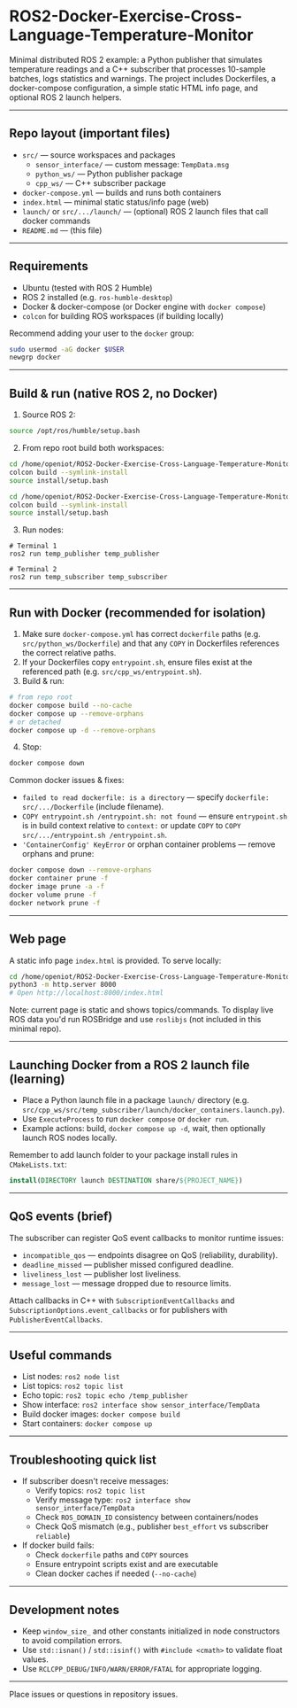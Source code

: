 # ROS2-Docker-Exercise-Cross-Language-Temperature-Monitor

Minimal distributed ROS 2 example: a Python publisher that simulates temperature readings and a C++ subscriber that processes 10-sample batches, logs statistics and warnings. The project includes Dockerfiles, a docker-compose configuration, a simple static HTML info page, and optional ROS 2 launch helpers.

---

## Repo layout (important files)
- `src/` — source workspaces and packages
  - `sensor_interface/` — custom message: `TempData.msg`
  - `python_ws/` — Python publisher package
  - `cpp_ws/` — C++ subscriber package
- `docker-compose.yml` — builds and runs both containers
- `index.html` — minimal static status/info page (web)
- `launch/` or `src/.../launch/` — (optional) ROS 2 launch files that call docker commands
- `README.md` — (this file)

---

## Requirements
- Ubuntu (tested with ROS 2 Humble)
- ROS 2 installed (e.g. `ros-humble-desktop`)
- Docker & docker-compose (or Docker engine with `docker compose`)
- `colcon` for building ROS workspaces (if building locally)

Recommend adding your user to the `docker` group:
```bash
sudo usermod -aG docker $USER
newgrp docker
```

---

## Build & run (native ROS 2, no Docker)
1. Source ROS 2:
```bash
source /opt/ros/humble/setup.bash
```
2. From repo root build both workspaces:
```bash
cd /home/openiot/ROS2-Docker-Exercise-Cross-Language-Temperature-Monitor/src/python_ws
colcon build --symlink-install
source install/setup.bash

cd /home/openiot/ROS2-Docker-Exercise-Cross-Language-Temperature-Monitor/src/cpp_ws
colcon build --symlink-install
source install/setup.bash
```
3. Run nodes:
```
# Terminal 1
ros2 run temp_publisher temp_publisher

# Terminal 2
ros2 run temp_subscriber temp_subscriber
```

---

## Run with Docker (recommended for isolation)
1. Make sure `docker-compose.yml` has correct `dockerfile` paths (e.g. `src/python_ws/Dockerfile`) and that any `COPY` in Dockerfiles references the correct relative paths.
2. If your Dockerfiles copy `entrypoint.sh`, ensure files exist at the referenced path (e.g. `src/cpp_ws/entrypoint.sh`).
3. Build & run:
```bash
# from repo root
docker compose build --no-cache
docker compose up --remove-orphans
# or detached
docker compose up -d --remove-orphans
```
4. Stop:
```bash
docker compose down
```

Common docker issues & fixes:
- `failed to read dockerfile: is a directory` — specify `dockerfile: src/.../Dockerfile` (include filename).
- `COPY entrypoint.sh /entrypoint.sh: not found` — ensure `entrypoint.sh` is in build context relative to `context:` or update `COPY` to `COPY src/.../entrypoint.sh /entrypoint.sh`.
- `'ContainerConfig' KeyError` or orphan container problems — remove orphans and prune:
```bash
docker compose down --remove-orphans
docker container prune -f
docker image prune -a -f
docker volume prune -f
docker network prune -f
```

---

## Web page
A static info page `index.html` is provided. To serve locally:
```bash
cd /home/openiot/ROS2-Docker-Exercise-Cross-Language-Temperature-Monitor
python3 -m http.server 8000
# Open http://localhost:8000/index.html
```
Note: current page is static and shows topics/commands. To display live ROS data you'd run ROSBridge and use `roslibjs` (not included in this minimal repo).

---

## Launching Docker from a ROS 2 launch file (learning)
- Place a Python launch file in a package `launch/` directory (e.g. `src/cpp_ws/src/temp_subscriber/launch/docker_containers.launch.py`).
- Use `ExecuteProcess` to run `docker compose` or `docker run`.
- Example actions: build, `docker compose up -d`, wait, then optionally launch ROS nodes locally.

Remember to add launch folder to your package install rules in `CMakeLists.txt`:
```cmake
install(DIRECTORY launch DESTINATION share/${PROJECT_NAME})
```

---

## QoS events (brief)
The subscriber can register QoS event callbacks to monitor runtime issues:
- `incompatible_qos` — endpoints disagree on QoS (reliability, durability).
- `deadline_missed` — publisher missed configured deadline.
- `liveliness_lost` — publisher lost liveliness.
- `message_lost` — message dropped due to resource limits.

Attach callbacks in C++ with `SubscriptionEventCallbacks` and `SubscriptionOptions.event_callbacks` or for publishers with `PublisherEventCallbacks`.

---

## Useful commands
- List nodes: `ros2 node list`
- List topics: `ros2 topic list`
- Echo topic: `ros2 topic echo /temp_publisher`
- Show interface: `ros2 interface show sensor_interface/TempData`
- Build docker images: `docker compose build`
- Start containers: `docker compose up`

---

## Troubleshooting quick list
- If subscriber doesn't receive messages:
  - Verify topics: `ros2 topic list`
  - Verify message type: `ros2 interface show sensor_interface/TempData`
  - Check `ROS_DOMAIN_ID` consistency between containers/nodes
  - Check QoS mismatch (e.g., publisher `best_effort` vs subscriber `reliable`)
- If docker build fails:
  - Check `dockerfile` paths and `COPY` sources
  - Ensure entrypoint scripts exist and are executable
  - Clean docker caches if needed (`--no-cache`)

---

## Development notes
- Keep `window_size_` and other constants initialized in node constructors to avoid compilation errors.
- Use `std::isnan()` / `std::isinf()` with `#include <cmath>` to validate float values.
- Use `RCLCPP_DEBUG/INFO/WARN/ERROR/FATAL` for appropriate logging.

---

Place issues or questions in repository issues.  